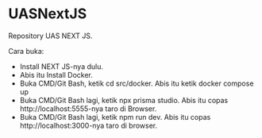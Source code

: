 ﻿# UASNextJS
Repository UAS NEXT JS.

Cara buka: <br />
- Install NEXT JS-nya dulu. <br />
- Abis itu Install Docker. <br />
- Buka CMD/Git Bash, ketik cd src/docker. Abis itu ketik docker compose up <br /> 
- Buka CMD/Git Bash lagi, ketik npx prisma studio. Abis itu copas http://localhost:5555-nya taro di Browser. <br /> 
- Buka CMD/Git Bash lagi, ketik npm run dev. Abis itu copas http://localhost:3000-nya taro di browser.
